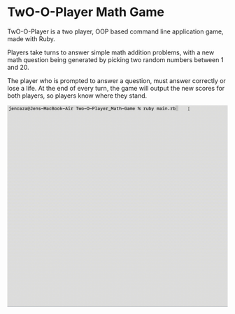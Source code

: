 # TwO-O-Player Math Game

TwO-O-Player is a two player, OOP based command line application game, made with Ruby.

  Players take turns to answer simple math addition problems, with a new math question being generated by picking two random numbers between 1 and 20.

  The player who is prompted to answer a question, must answer correctly or lose a life. At the end of every turn, the game will output the new scores for both players, so players know where they stand.

![game play](https://github.com/jencaza33/Two-O-Player_Math-Game/blob/main/docs/Two-O-Player.gif?raw=true)